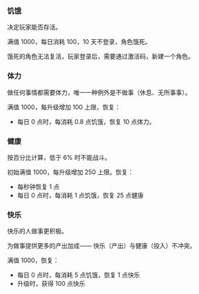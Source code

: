 ### 饥饿

决定玩家能否存活。

满值 1000，每日消耗 100，10 天不登录，角色饿死。

饿死的角色无法复活，玩家登录后，需要通过激活码，新建一个角色。

### 体力

做任何事情都需要体力，唯一一种例外是不做事（休息、无所事事）。

满值 1000，每升级增加 100 上限，恢复：

- 每日 0 点时，每消耗 0.8 点饥饿，恢复 10 点体力。

### 健康

按百分比计算，低于 6% 时不能战斗。

初始满值 1000，每升级增加 250 上限。恢复：

- 每秒钟恢复 1 点
- 每日 0 点时，每消耗 1 点饥饿，恢复 25 点健康

### 快乐

快乐的人做事更积极。

为做事提供更多的产出加成—— 快乐（产出）与健康（投入）不冲突。

满值 1000，恢复：

- 每日 0 点时，每消耗 5 点饥饿，恢复 1 点快乐
- 升级时，获得 100 点快乐
